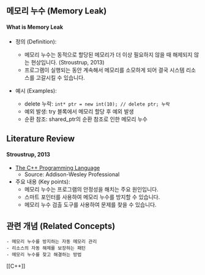 
## 메모리 누수 (Memory Leak)

#### What is Memory Leak

- 정의 (Definition):
	- 메모리 누수는 동적으로 할당된 메모리가 더 이상 필요하지 않을 때 해제되지 않는 현상입니다. (Stroustrup, 2013)
	- 프로그램이 실행되는 동안 계속해서 메모리를 소모하게 되어 결국 시스템 리소스를 고갈시킬 수 있습니다.

- 예시 (Examples):
	- delete 누락: `int* ptr = new int(10); // delete ptr; 누락`
	- 예외 발생: try 블록에서 메모리 할당 후 예외 발생
	- 순환 참조: shared_ptr의 순환 참조로 인한 메모리 누수

## Literature Review

#### Stroustrup, 2013
- [The C++ Programming Language](https://www.stroustrup.com/4th.html)
	- Source: Addison-Wesley Professional
- 주요 내용 (Key points):
	- 메모리 누수는 프로그램의 안정성을 해치는 주요 원인입니다.
	- 스마트 포인터를 사용하여 메모리 누수를 방지할 수 있습니다.
	- 메모리 누수 검출 도구를 사용하여 문제를 찾을 수 있습니다.

## 관련 개념 (Related Concepts)

	- 메모리 누수를 방지하는 자동 메모리 관리
	- 리소스의 자동 해제를 보장하는 패턴
	- 메모리 누수를 찾고 해결하는 방법 


[[C++]]  